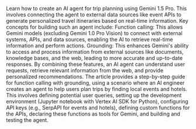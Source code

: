 Learn how to create an AI agent for trip planning using Gemini 1.5 Pro. This involves connecting the agent to external data sources like event APIs to generate personalized travel itineraries based on real-time information. Key concepts for building such an agent include: Function calling: This allows Gemini models (excluding Gemini 1.0 Pro Vision) to connect with external systems, APIs, and data sources, enabling the AI to retrieve real-time information and perform actions. Grounding: This enhances Gemini's ability to access and process information from external sources like documents, knowledge bases, and the web, leading to more accurate and up-to-date responses. By combining these features, an AI agent can understand user requests, retrieve relevant information from the web, and provide personalized recommendations. The article provides a step-by-step guide for function calling with grounding, using a scenario where an AI engineer creates an agent to help users plan trips by finding local events and hotels. This involves defining potential user queries, setting up the development environment (Jupyter notebook with Vertex AI SDK for Python), configuring API keys (e.g., SerpAPI for events and hotels), defining custom functions for the APIs, declaring these functions as tools for Gemini, and building and testing the agent.